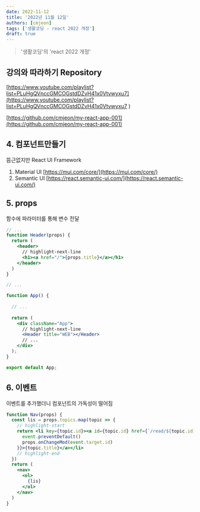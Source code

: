 ```yaml
---
date: 2022-11-12
title: '2022년 11월 12일'
authors: [cmjeon]
tags: ['생활코딩 - react 2022 개정']
draft: true
---
```


> '생활코딩'의 'react 2022 개정'

## 강의와 따라하기 Repository

[https://www.youtube.com/playlist?list=PLuHgQVnccGMCOGstdDZvH41x0Vtvwyxu7](https://www.youtube.com/playlist?list=PLuHgQVnccGMCOGstdDZvH41x0Vtvwyxu7 )

[https://github.com/cmjeon/my-react-app-001](https://github.com/cmjeon/my-react-app-001)

## 4. 컴포넌트만들기

뜸근없지만 React UI Framework

1. Material UI [https://mui.com/core/](https://mui.com/core/)
2. Semantic UI [https://react.semantic-ui.com/](https://react.semantic-ui.com/)

<!--truncate-->

## 5. props

함수에 파라미터를 통해 변수 전달

```jsx title="app.js"
// ...
function Header(props) {
  return (
    <header>
      // highlight-next-line
      <h1><a href="/">{props.title}</a></h1>
    </header>
  )
}

// ...

function App() {
  
  // ...
  
  return (
    <div className="App">
      // highlight-next-line
      <Header title="WEB"></Header>
      // ...
    </div>
  );
}

export default App;

```

## 6. 이벤트

이벤트를 추가했더니 컴포넌트의 가독성이 떨어짐

```jsx {3-6} title="nav.js"
function Nav(props) {
  const lis = props.topics.map(topic => {
    // highlight-start
    return <li key={topic.id}><a id={topic.id} href={`/read/${topic.id}`} onClick={event => {
      event.preventDefault()
      props.onChangeMod(event.target.id)
    }}>{topic.title}</a></li>
    // highlight-end
  })
  return (
    <nav>
      <ol>
        {lis}
      </ol>
    </nav>
  )
}
```

